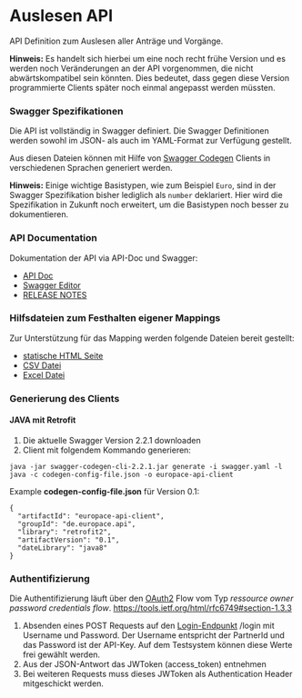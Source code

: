 # Auslesen API
API Definition zum Auslesen aller Anträge und Vorgänge.

**Hinweis:** Es handelt sich hierbei um eine noch recht frühe Version und es werden noch Veränderungen an der API vorgenommen, die nicht abwärtskompatibel sein könnten. Dies bedeutet, dass gegen diese Version programmierte Clients später noch einmal angepasst werden müssten.

### Swagger Spezifikationen
Die API ist vollständig in Swagger definiert. Die Swagger Definitionen werden sowohl im JSON- als auch im YAML-Format zur Verfügung gestellt.

Aus diesen Dateien können mit Hilfe von [Swagger Codegen](https://github.com/swagger-api/swagger-codegen) Clients in verschiedenen Sprachen generiert werden.

**Hinweis:** Einige wichtige Basistypen, wie zum Beispiel `Euro`, sind in der Swagger Spezifikation bisher lediglich als `number` deklariert. Hier wird die Spezifikation in Zukunft noch erweitert, um die Basistypen noch besser zu dokumentieren.

### API Documentation

Dokumentation der API via API-Doc und Swagger:
 - [API Doc](https://auslesen-api.api-docs.io/0.1)
 - [Swagger Editor](http://editor.swagger.io/#?https://raw.githubusercontent.com/hypoport/europace2-api/master/BaufiSmart/auslesen/swagger.yaml)
 - [RELEASE NOTES](RELEASE_NOTES.MD)

### Hilfsdateien zum Festhalten eigener Mappings

Zur Unterstützung für das Mapping werden folgende Dateien bereit gestellt:
  - [statische HTML Seite](http://htmlpreview.github.io?https://raw.githubusercontent.com/hypoport/europace2-api/master/BaufiSmart/auslesen/Dokumentation/index.html)
  - [CSV Datei](https://raw.githubusercontent.com/hypoport/europace2-api/master/BaufiSmart/auslesen/definitions.csv)
  - [Excel Datei](https://raw.githubusercontent.com/hypoport/europace2-api/master/BaufiSmart/auslesen/definitions.xls)

### Generierung des Clients
#### JAVA mit Retrofit

1. Die aktuelle Swagger Version 2.2.1 downloaden
2. Client mit folgendem Kommando generieren:


```
java -jar swagger-codegen-cli-2.2.1.jar generate -i swagger.yaml -l java -c codegen-config-file.json -o europace-api-client
```

Example **codegen-config-file.json** für Version 0.1:

```
{
  "artifactId": "europace-api-client",
  "groupId": "de.europace.api",
  "library": "retrofit2",
  "artifactVersion": "0.1",
  "dateLibrary": "java8"
}

```

### Authentifizierung

Die Authentifizierung läuft über den [OAuth2](https://oauth.net/2/) Flow vom Typ *ressource owner password credentials flow*.
https://tools.ietf.org/html/rfc6749#section-1.3.3
 
 

1. Absenden eines POST Requests auf den [Login-Endpunkt](https://htmlpreview.github.io/?https://raw.githubusercontent.com/hypoport/europace2-api/master/BaufiSmart/auslesen/Dokumentation/index.html#_oauth2) /login mit Username und Password. Der Username entspricht der PartnerId und das Password ist der API-Key. Auf dem Testsystem können diese Werte frei gewählt werden.
2. Aus der JSON-Antwort das JWToken (access_token) entnehmen
3. Bei weiteren Requests muss dieses JWToken als Authentication Header mitgeschickt werden.
